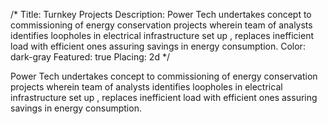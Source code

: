 /*
Title: Turnkey Projects
Description: Power Tech undertakes concept to commissioning of energy conservation projects wherein team of analysts identifies loopholes in electrical infrastructure set up , replaces inefficient load with efficient ones assuring savings in energy consumption. 
Color: dark-gray
Featured: true
Placing: 2d
*/

Power Tech undertakes concept to commissioning of energy conservation projects wherein team of analysts identifies loopholes in electrical infrastructure set up , replaces inefficient load with efficient ones assuring savings in energy consumption. 
